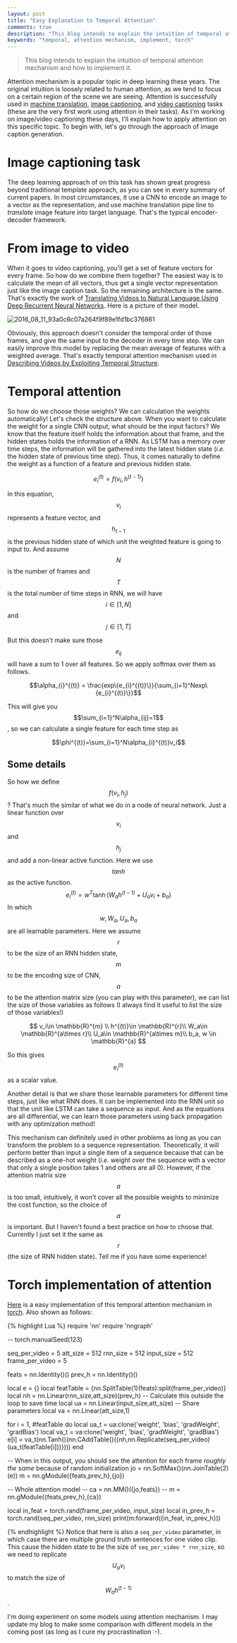```yaml
---
layout: post
title: "Easy Explanation to Temporal Attention"
comments: true
description: "This blog intends to explain the intuition of temporal attention mechanism and how to implement it."
keywords: "temporal, attention mechanism, implement, torch"
---
```


> This blog intends to explain the intuition of temporal attention mechanism and how to implement it.

Attention mechanism is a popular topic in deep learning these years. The original intuition is loosely related to human attention, as we tend to focus on a certain region of the scene we are seeing. Attention is successfully used in [machine translation](https://arxiv.org/pdf/1409.0473v7.pdf), [image captioning](http://arxiv.org/pdf/1502.03044v3.pdf), and [video captioning](http://arxiv.org/pdf/1502.08029v5.pdf) tasks (these are the very first work using attention in their tasks). As I'm working on image/video captioning these days, I'll explain how to apply attention on this specific topic. To begin with, let's go through the approach of image caption generation.

# Image captioning task
The deep learning approach of on this task has shown great progress beyond traditional template approach, as you can see in every summary of current papers. In most circumstances, it use a CNN to encode an image to a vector as the representation, and use machine translation pipe line to *translate* image feature into target language. That's the typical encoder-decoder framework.

# From image to video
When it goes to video captioning, you'll get a set of feature vectors for every frame. So how do we combine them together? The easiest way is to calculate the mean of all vectors, thus get a single vector representation just like the image caption task. So the remaining architecture is the same. That's exactly the work of [Translating Videos to Natural Language Using Deep Recurrent Neural Networks](https://arxiv.org/pdf/1412.4729v3.pdf). Here is a picture of their model.

![2016_08_11_93a0c6c07a264f9f89e1fd1bc376861](http://oa5omjl18.bkt.clouddn.com/2016_08_11_93a0c6c07a264f9f89e1fd1bc376861.png "Structure of video captioning system using mean pooling")

Obviously, this approach doesn't consider the temporal order of those frames, and give the same input to the decoder in every time step. We can easily improve this model by replacing the mean average of features with a weighted average. That's exactly temporal attention mechanism used in [Describing Videos by Exploiting Temporal Structure](http://arxiv.org/pdf/1502.08029v5.pdf).

# Temporal attention
So how do we choose those weights? We can calculation the weights automatically! Let's check the structure above. When you want to calculate the weight for a single CNN output, what should be the input factors? We know that the feature itself holds the information about that frame, and the hidden states holds the information of a RNN. As LSTM has a memory over time steps, the information will be gathered into the latest hidden state (_i.e._ the hidden state of previous time step). Thus, it comes naturally to define the weight as a function of a feature and previous hidden state.

$$e_{i}^{(t)} = f(v_i, h^{(t-1)})$$

In this equation, $$v_i$$ represents a feature vector, and $$h_{t-1}$$ is the previous hidden state of which unit the weighted feature is going to input to. And assume $$N$$ is the number of frames and $$T$$ is the total number of time steps in RNN, we will have $$i\in [1,N]$$ and $$j\in [1,T]$$

But this doesn't make sure those $$e_{ij}$$ will have a sum to 1 over all features. So we apply softmax over them as follows.

$$\alpha_{i}^{(t)} = \frac{exp\{e_{i}^{(t)}\}}{\sum_{i=1}^Nexp\{e_{i}^{(t)}\}}$$

This will give you $$\sum_{i=1}^N\alpha_{ij}=1$$, so we can calculate a single feature for each time step as

$$\phi^{(t)}=\sum_{i=1}^N\alpha_{i}^{(t)}v_i$$

## Some details
So how we define $$f(v_i,h_j)$$? That's much the similar of what we do in a node of neural network. Just a linear function over $$v_i$$ and $$h_j$$ and add a non-linear active function. Here we use $$tanh$$ as the active function.
$$e_{i}^{(t)} = w^T\tanh(W_ah^{(t-1)}+U_av_i+b_a)$$
In which $$w,W_a,U_a,b_a$$ are all learnable parameters. Here we assume $$r$$ to be the size of an RNN hidden state, $$m$$ to be the encoding size of CNN, $$a$$ to be the attention matrix size (you can play with this parameter), we can list the size of those variables as follows (I always find it useful to list the size of those variables!)

$$
v_i\in \mathbb{R}^{m} \\
h^{(t)}\in \mathbb{R}^{r}\\
W_a\in \mathbb{R}^{a\times r}\\
U_a\in \mathbb{R}^{a\times m}\\
b_a, w \in \mathbb{R}^{a}
$$

So this gives $$e_i^{(t)}$$ as a scalar value.

Another detail is that we share those learnable parameters for different time steps, just like what RNN does. It can be implemented into the RNN unit so that the unit like LSTM can take a sequence as input. And as the equations are all differential, we can learn those parameters using back propagation with any optimization method!

This mechanism can definitely used in other problems as long as you can transform the problem to a sequence representation. Theoretically, it will perform better than input a single item of a sequence because that can be described as a one-hot weight (_i.e._ weight over the sequence with a vector that only a single position takes 1 and others are all 0). However, if the attention matrix size $$a$$ is too small, intuitively, it won't cover all the possible weights to minimize the cost function, so the choice of $$a$$ is important. But I haven't found a best practice on how to choose that. Currently I just set it the same as $$r$$ (the size of RNN hidden state). Tell me if you have some experience!

# Torch implementation of attention
[Here](https://gist.github.com/chaonan99/766341e72c63763e028eab9428587f24) is a easy implementation of this temporal attention mechanism in [torch](https://github.com/torch). Also shown as follows:

{% highlight Lua %}
require 'nn'
require 'nngraph'

-- torch.manualSeed(123)

seq_per_video = 5
att_size = 512
rnn_size = 512
input_size = 512
frame_per_video = 5

feats = nn.Identity()()
prev_h = nn.Identity()()

local e = {}
local featTable = {nn.SplitTable(1)(feats):split(frame_per_video)}
local nh = nn.Linear(rnn_size,att_size)(prev_h) -- Calculate this outside the loop to save time
local ua = nn.Linear(input_size,att_size) -- Share parameters
local va = nn.Linear(att_size,1)

for i = 1, #featTable do
  local ua_t = ua:clone('weight', 'bias', 'gradWeight', 'gradBias')
  local va_t = va:clone('weight', 'bias', 'gradWeight', 'gradBias')
  e[i] = va_t(nn.Tanh()(nn.CAddTable()({nh,nn.Replicate(seq_per_video)(ua_t(featTable[i]))})))
end

-- When in this output, you should see the attention for each frame *roughly the same* because of random initialization
jo = nn.SoftMax()(nn.JoinTable(2)(e))
m = nn.gModule({feats,prev_h},{jo})

-- Whole attention model
-- ca = nn.MM()({jo,feats})
-- m = nn.gModule({feats,prev_h},{ca})

local in_feat = torch.rand(frame_per_video, input_size)
local in_prev_h = torch.rand(seq_per_video, rnn_size)
print(m:forward({in_feat, in_prev_h}))

{% endhighlight %}
Notice that here is also a `seq_per_video` parameter, in which case there are multiple ground truth sentences for one video clip. This cause the hidden state to be the size of `seq_per_video * rnn_size`, so we need to replicate $$U_av_i$$ to match the size of $$W_ah^{(t-1)}$$.

I'm doing experiment on some models using attention mechanism. I may update my blog to make some comparison with different models in the coming post (as long as I cure my procrastination :-).